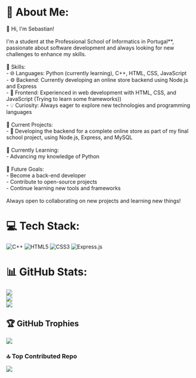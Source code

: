 # 💫 About Me:
👋 Hi, I'm Sebastian!<br><br>I'm a student at the Professional School of Informatics in Portugal**, passionate about software development and always looking for new challenges to enhance my skills.<br><br>🚀 Skills:<br>- 🌐 Languages: Python (currently learning), C++, HTML, CSS, JavaScript<br>- ⚙️ Backend: Currently developing an online store backend using Node.js and Express<br>- 📱 Frontend: Experienced in web development with HTML, CSS, and JavaScript (Trying to learn some frameworks))<br>- 💡 Curiosity: Always eager to explore new technologies and programming languages<br><br>🔭 Current Projects:<br>- 🛒 Developing the backend for a complete online store as part of my final school project, using Node.js, Express, and MySQL<br><br>🌱 Currently Learning:<br>- Advancing my knowledge of Python<br><br>🎯 Future Goals:<br>- Become a back-end developer<br>- Contribute to open-source projects<br>- Continue learning new tools and frameworks<br><br>Always open to collaborating on new projects and learning new things!<br>


# 💻 Tech Stack:
![C++](https://img.shields.io/badge/c++-%2300599C.svg?style=for-the-badge&logo=c%2B%2B&logoColor=white) ![HTML5](https://img.shields.io/badge/html5-%23E34F26.svg?style=for-the-badge&logo=html5&logoColor=white) ![CSS3](https://img.shields.io/badge/css3-%231572B6.svg?style=for-the-badge&logo=css3&logoColor=white) ![Express.js](https://img.shields.io/badge/express.js-%23404d59.svg?style=for-the-badge&logo=express&logoColor=%2361DAFB)
# 📊 GitHub Stats:
![](https://github-readme-stats.vercel.app/api?username=SebasGB1010&theme=nightowl&hide_border=false&include_all_commits=true&count_private=true)<br/>
![](https://github-readme-streak-stats.herokuapp.com/?user=SebasGB1010&theme=nightowl&hide_border=false)<br/>
![](https://github-readme-stats.vercel.app/api/top-langs/?username=SebasGB1010&theme=nightowl&hide_border=false&include_all_commits=true&count_private=true&layout=compact)

## 🏆 GitHub Trophies
![](https://github-profile-trophy.vercel.app/?username=SebasGB1010&theme=algolia&no-frame=false&no-bg=true&margin-w=4)

### 🔝 Top Contributed Repo
![](https://github-contributor-stats.vercel.app/api?username=SebasGB1010&limit=5&theme=nightowl&combine_all_yearly_contributions=true)

<!-- Proudly created with GPRM ( https://gprm.itsvg.in ) -->
